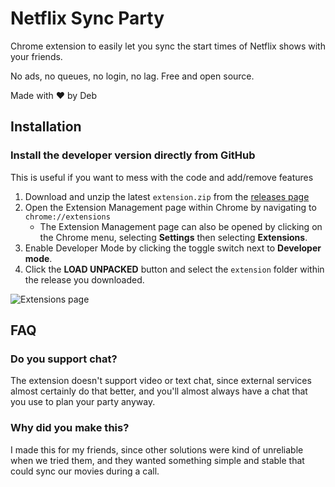 # Netflix Sync Party
Chrome extension to easily let you sync the start times of Netflix shows with your friends.

No ads, no queues, no login, no lag.
Free and open source.

Made with ❤️ by Deb

## Installation

### Install the developer version directly from GitHub

This is useful if you want to mess with the code and add/remove features

1. Download and unzip the latest `extension.zip` from the [releases page](https://github.com/debkbanerji/netflix-sync-extension/releases)
2. Open the Extension Management page within Chrome by navigating to `chrome://extensions`
    * The Extension Management page can also be opened by clicking on the Chrome menu, selecting **Settings** then selecting **Extensions**.
3. Enable Developer Mode by clicking the toggle switch next to **Developer mode**.
4. Click the **LOAD UNPACKED** button and select the `extension` folder within the release you downloaded.

![Extensions page](https://developer.chrome.com/static/images/get_started/load_extension.png)

## FAQ

### Do you support chat?

The extension doesn't support video or text chat, since external services almost certainly do that better, and you'll almost always have a chat that you use to plan your party anyway.

### Why did you make this?

I made this for my friends, since other solutions were kind of unreliable when we tried them, and they wanted something simple and stable that could sync our movies during a call.
